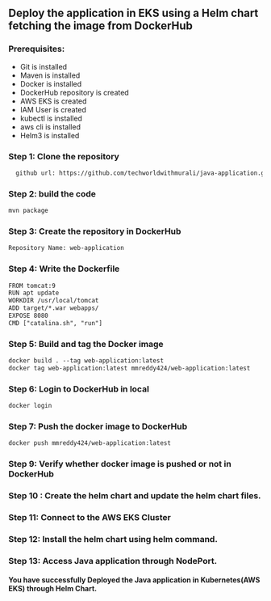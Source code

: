 ## Deploy the application in EKS using a Helm chart fetching the image from DockerHub

### Prerequisites:
+ Git is installed
+ Maven is installed
+ Docker is installed
+ DockerHub repository is created
+ AWS EKS is created
+ IAM User is created
+ kubectl is installed
+ aws cli is installed
+ Helm3 is installed

### Step 1: Clone the repository
```xml
  github url: https://github.com/techworldwithmurali/java-application.git
```
### Step 2: build the code
```xml
mvn package
```
### Step 3: Create the repository in DockerHub
```xml
Repository Name: web-application
```
### Step 4: Write the Dockerfile
```xml
FROM tomcat:9
RUN apt update
WORKDIR /usr/local/tomcat
ADD target/*.war webapps/
EXPOSE 8080
CMD ["catalina.sh", "run"]
```
### Step 5: Build and tag the Docker image
```xml
docker build . --tag web-application:latest
docker tag web-application:latest mmreddy424/web-application:latest
```
### Step 6: Login to DockerHub in local
```xml
docker login
```
### Step 7: Push the docker image to DockerHub
```xml
docker push mmreddy424/web-application:latest
```
### Step 9: Verify whether docker image is pushed or not in DockerHub
### Step 10 : Create the helm chart and update the helm chart files.
### Step 11: Connect to the AWS EKS Cluster
### Step 12: Install the helm chart using helm command.
### Step 13: Access Java application through NodePort.


#### You have successfully Deployed the Java application in Kubernetes(AWS EKS) through Helm Chart.
